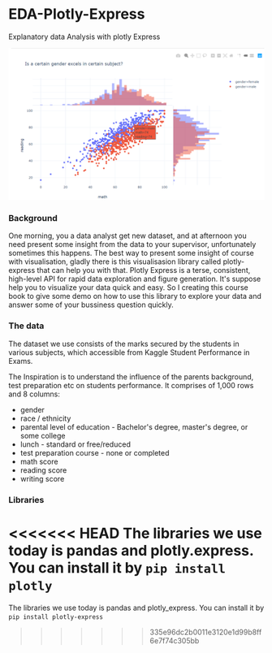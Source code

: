 # EDA-Plotly-Express
Explanatory data Analysis with plotly Express 

![](demo.PNG)

### Background

One morning, you a data analyst get new dataset, and at afternoon you need present some insight from the data to your supervisor, unfortunately sometimes this happens. The best way to present some insight of course with visualisation, gladly there is this visualisasion library called plotly-express that can help you with that. Plotly Express is a terse, consistent, high-level API for rapid data exploration and figure generation. It's suppose help you to visualize your data quick and easy. So I creating this course book to give some demo on how to use this library to explore your data and answer some of your bussiness question quickly.

### The data

The dataset we use consists of the marks secured by the students in various subjects, which accessible from Kaggle Student Performance in Exams.

The Inspiration is to understand the influence of the parents background, test preparation etc on students performance. It comprises of 1,000 rows and 8 columns:

- gender
- race / ethnicity
- parental level of education - Bachelor's degree, master's degree, or some college
- lunch - standard or free/reduced
- test preparation course - none or completed
- math score
- reading score
- writing score

### Libraries

<<<<<<< HEAD
The libraries we use today is pandas and plotly.express. You can install it by `pip install plotly`
=======
The libraries we use today is pandas and plotly_express. You can install it by `pip install plotly-express`
>>>>>>> 335e96dc2b0011e3120e1d99b8ff6e7f74c305bb
